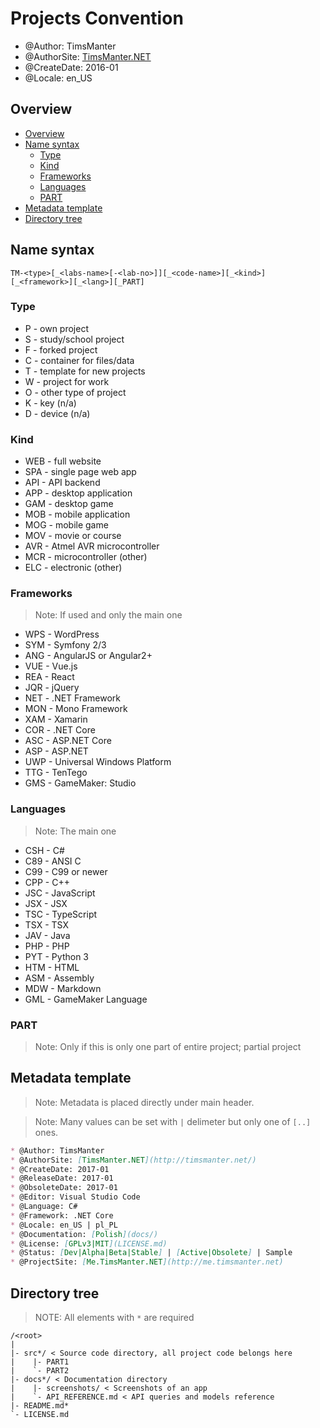 # Projects Convention

* @Author: TimsManter
* @AuthorSite: [TimsManter.NET](http://timsmanter.net/)
* @CreateDate: 2016-01
* @Locale: en_US

## Overview

<!-- TOC -->

- [Overview](#overview)
- [Name syntax](#name-syntax)
  - [Type](#type)
  - [Kind](#kind)
  - [Frameworks](#frameworks)
  - [Languages](#languages)
  - [PART](#part)
- [Metadata template](#metadata-template)
- [Directory tree](#directory-tree)

<!-- /TOC -->

## Name syntax
```
TM-<type>[_<labs-name>[-<lab-no>]][_<code-name>][_<kind>][_<framework>][_<lang>][_PART]
```

### Type

* P - own project
* S - study/school project
* F - forked project
* C - container for files/data
* T - template for new projects
* W - project for work
* O - other type of project
* K - key (n/a)
* D - device (n/a)

### Kind

* WEB - full website
* SPA - single page web app
* API - API backend
* APP - desktop application
* GAM - desktop game
* MOB - mobile application
* MOG - mobile game
* MOV - movie or course
* AVR - Atmel AVR microcontroller
* MCR - microcontroller (other)
* ELC - electronic (other)

### Frameworks

> Note: If used and only the main one

* WPS - WordPress
* SYM - Symfony 2/3
* ANG - AngularJS or Angular2+
* VUE - Vue.js
* REA - React
* JQR - jQuery
* NET - .NET Framework
* MON - Mono Framework
* XAM - Xamarin
* COR - .NET Core
* ASC - ASP.NET Core
* ASP - ASP.NET
* UWP - Universal Windows Platform
* TTG - TenTego
* GMS - GameMaker: Studio

### Languages

> Note: The main one

* CSH - C#
* C89 - ANSI C
* C99 - C99 or newer
* CPP - C++
* JSC - JavaScript
* JSX - JSX
* TSC - TypeScript
* TSX - TSX
* JAV - Java
* PHP - PHP
* PYT - Python 3
* HTM - HTML
* ASM - Assembly
* MDW - Markdown
* GML - GameMaker Language

### PART

> Note: Only if this is only one part of entire project; partial project

## Metadata template

> Note: Metadata is placed directly under main header.

> Note: Many values can be set with `|` delimeter but only one of `[..]` ones.

```md
* @Author: TimsManter
* @AuthorSite: [TimsManter.NET](http://timsmanter.net/)
* @CreateDate: 2017-01
* @ReleaseDate: 2017-01
* @ObsoleteDate: 2017-01
* @Editor: Visual Studio Code
* @Language: C#
* @Framework: .NET Core
* @Locale: en_US | pl_PL
* @Documentation: [Polish](docs/)
* @License: [GPLv3|MIT](LICENSE.md)
* @Status: [Dev|Alpha|Beta|Stable] | [Active|Obsolete] | Sample
* @ProjectSite: [Me.TimsManter.NET](http://me.timsmanter.net)
```

## Directory tree

> NOTE: All elements with `*` are required
```
/<root>
|
|- src*/ < Source code directory, all project code belongs here
|    |- PART1
|    `- PART2
|- docs*/ < Documentation directory
|    |- screenshots/ < Screenshots of an app
|    `- API_REFERENCE.md < API queries and models reference
|- README.md*
`- LICENSE.md

```